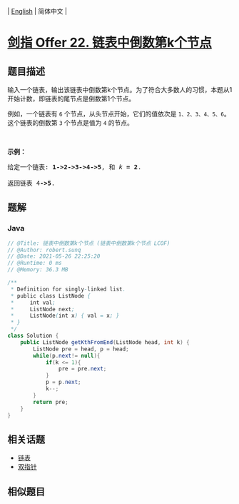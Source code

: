 
| [English](README_EN.md) | 简体中文 |

# [剑指 Offer 22. 链表中倒数第k个节点](https://leetcode.cn//problems/lian-biao-zhong-dao-shu-di-kge-jie-dian-lcof/)

## 题目描述

<p>输入一个链表，输出该链表中倒数第k个节点。为了符合大多数人的习惯，本题从1开始计数，即链表的尾节点是倒数第1个节点。</p>

<p>例如，一个链表有 <code>6</code> 个节点，从头节点开始，它们的值依次是 <code>1、2、3、4、5、6</code>。这个链表的倒数第 <code>3</code> 个节点是值为 <code>4</code> 的节点。</p>

<p> </p>

<p><strong>示例：</strong></p>

<pre>
给定一个链表: <strong>1->2->3->4->5</strong>, 和 <em>k </em><strong>= 2</strong>.

返回链表 4<strong>->5</strong>.</pre>


## 题解


### Java

```Java
// @Title: 链表中倒数第k个节点 (链表中倒数第k个节点 LCOF)
// @Author: robert.sunq
// @Date: 2021-05-26 22:25:20
// @Runtime: 0 ms
// @Memory: 36.3 MB

/**
 * Definition for singly-linked list.
 * public class ListNode {
 *     int val;
 *     ListNode next;
 *     ListNode(int x) { val = x; }
 * }
 */
class Solution {
    public ListNode getKthFromEnd(ListNode head, int k) {
        ListNode pre = head, p = head;
        while(p.next!= null){
            if(k <= 1){
                pre = pre.next;
            }
            p = p.next;
            k--;
        } 
        return pre;
    }
}
```



## 相关话题

- [链表](https://leetcode.cn//tag/linked-list)
- [双指针](https://leetcode.cn//tag/two-pointers)

## 相似题目



